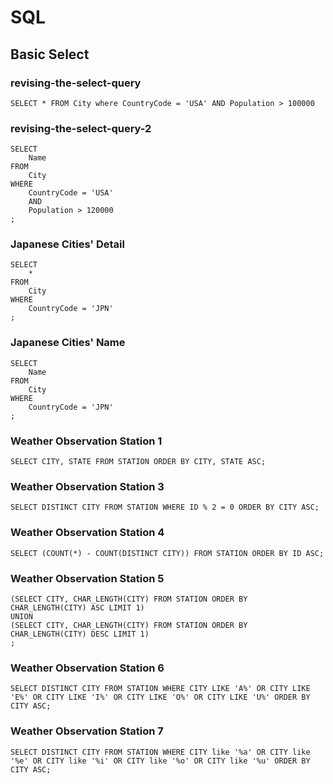 # SQL

## Basic Select

### revising-the-select-query

```
SELECT * FROM City where CountryCode = 'USA' AND Population > 100000
```

### revising-the-select-query-2

```
SELECT
    Name
FROM
    City
WHERE
    CountryCode = 'USA'
    AND
    Population > 120000
;
```

### Japanese Cities' Detail

```
SELECT
    *
FROM
    City
WHERE
    CountryCode = 'JPN'
;
```

### Japanese Cities' Name

```
SELECT
    Name
FROM
    City
WHERE
    CountryCode = 'JPN'
;
```

### Weather Observation Station 1

```
SELECT CITY, STATE FROM STATION ORDER BY CITY, STATE ASC;
```

### Weather Observation Station 3

```mysql
SELECT DISTINCT CITY FROM STATION WHERE ID % 2 = 0 ORDER BY CITY ASC;
```

### Weather Observation Station 4

```mysql
SELECT (COUNT(*) - COUNT(DISTINCT CITY)) FROM STATION ORDER BY ID ASC;
```

### Weather Observation Station 5

```mysql
(SELECT CITY, CHAR_LENGTH(CITY) FROM STATION ORDER BY CHAR_LENGTH(CITY) ASC LIMIT 1)
UNION
(SELECT CITY, CHAR_LENGTH(CITY) FROM STATION ORDER BY CHAR_LENGTH(CITY) DESC LIMIT 1)
;
```

### Weather Observation Station 6

```mysql
SELECT DISTINCT CITY FROM STATION WHERE CITY LIKE 'A%' OR CITY LIKE 'E%' OR CITY LIKE 'I%' OR CITY LIKE 'O%' OR CITY LIKE 'U%' ORDER BY CITY ASC;
```

### Weather Observation Station 7

```oracle
SELECT DISTINCT CITY FROM STATION WHERE CITY like '%a' OR CITY like '%e' OR CITY like '%i' OR CITY like '%o' OR CITY like '%u' ORDER BY CITY ASC;
```
